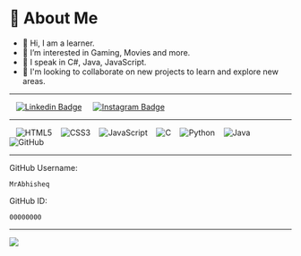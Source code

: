# 💫 About Me
- 👋 Hi, I am a learner.
- 👀 I’m interested in Gaming, Movies and more.
- 🌱 I speak in C#, Java, JavaScript.
- 💞️ I'm looking to collaborate on new projects to learn and explore new areas.
<!-- - 📫 You can reach me on mail at prem12321kumar@gmail.com -->

---

&nbsp;&nbsp; [![Linkedin Badge](https://img.shields.io/badge/Linkedin-white?style=flat&logo=linkedin&logoColor=blue&labelColor=white&color=blue)](https://linkedin.com/in/mrabhisheq) &nbsp;&nbsp;&nbsp;
[![Instagram Badge](https://img.shields.io/badge/Instagram-white?style=flat&logo=instagram&logoColor=white&labelColor=E1306C)](https://www.instagram.com/mr.abhisheq) &nbsp;&nbsp;&nbsp;
<!-- [![Telegram Badge](https://img.shields.io/badge/Telegram-white?style=flat&logo=telegram&logoColor=blue&labelColor=white&color=blue)](https://t.me/prem12321kumar) &nbsp;&nbsp;&nbsp; -->
<!--[![Email Badge](https://img.shields.io/badge/Mail-white?style=flat&logo=gmail&logoColor=white&labelColor=ea4335)](mailto:prem12321kumar@gmail.com) -->

---

&nbsp;&nbsp; ![HTML5](https://img.shields.io/badge/HTML-%23E34F26.svg?style=flat&logo=html5&logoColor=white) &nbsp;&nbsp;
![CSS3](https://img.shields.io/badge/CSS-%231572B6.svg?style=flat&logo=css3&logoColor=white) &nbsp;&nbsp;
![JavaScript](https://img.shields.io/badge/JavaScript-%23323330.svg?style=flat&logo=javascript&logoColor=%23F7DF1E) &nbsp;&nbsp;
![C](https://img.shields.io/badge/C-%2300599C.svg?style=flat&logo=c&logoColor=white) &nbsp;&nbsp;
![Python](https://img.shields.io/badge/Python-3670A0?style=flat&logo=python&logoColor=ffdd54) &nbsp;&nbsp;
![Java](https://img.shields.io/badge/Java-%23ED8B00.svg?style=flat&logo=java&logoColor=white) &nbsp;&nbsp;
![GitHub](https://img.shields.io/badge/GitHub-%23121011.svg?style=flat&logo=github&logoColor=white)

---
GitHub Username:
```
MrAbhisheq
```
GitHub ID:
```
00000000
```
---

[![](https://visitcount.itsvg.in/api?id=MrAbhisheq&label=Profile%20Views&color=1&icon=5&pretty=false)](https://visitcount.itsvg.in)


<!--
**MrAbhisheq/MrAbhisheq** is a ✨ _special_ ✨ repository because its `README.md` (this file) appears on your GitHub profile.

Here are some ideas to get you started:

- 🔭 I’m currently working on ...
- 🌱 I’m currently learning ...
- 👯 I’m looking to collaborate on ...
- 🤔 I’m looking for help with ...
- 💬 Ask me about ...
- 📫 How to reach me: ...
- 😄 Pronouns: ...
- ⚡ Fun fact: ...
-->
